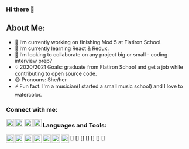 ### Hi there 👋


## About Me:

- 🔭 I’m currently working on finishing Mod 5 at Flatiron School.
- 🌱 I’m currently learning React & Redux.
- 👯 I’m looking to collaborate on any project big or small - coding interview prep?
- 💡 2020/2021 Goals: graduate from Flatiron School and get a job while contributing to open source code.
- 😄 Pronouns: She/her
- ⚡ Fun fact: I'm a musician(I started a small music school) and I love to watercolor.

### Connect with me:

[<img align="left" alt="rachel-padworski | YouTube" width="22px" src="https://simpleicons.org/icons/youtube.svg" />][youtube]

[<img align="left" alt="rachel-padworski | Medium" width="22px" src="https://simpleicons.org/icons/medium.svg" />][medium]

[<img align="left" alt="rachel-padworski | Instagram" width="22px" src="https://simpleicons.org/icons/instagram.svg" />][instagram]

[<img align="left" alt="rachel-padworski | Twitter" width="22px" src="https://simpleicons.org/icons/twitter.svg" />][twitter]

### Languages and Tools:

[<img align="left" alt="rachel-padworski | Ruby" width="22px" src="https://simpleicons.org/icons/ruby.svg" />]
[<img align="left" alt="rachel-padworski | Ruby On Rails" width="22px" src="https://simpleicons.org/icons/rubyonrails.svg" />]
[<img align="left" alt="rachel-padworski | JavaScript" width="22px" src="https://simpleicons.org/icons/javascript.svg" />]
[<img align="left" alt="rachel-padworski | React" width="22px" src="https://simpleicons.org/icons/react.svg" />]
[<img align="left" alt="rachel-padworski | Redux" width="22px" src="https://simpleicons.org/icons/redux.svg" />]
[<img align="left" alt="rachel-padworski | HTML5" width="22px" src="https://simpleicons.org/icons/html5.svg" />]
[<img align="left" alt="rachel-padworski | CSS" width="22px" src="https://simpleicons.org/icons/css3.svg" />]


[youtube]: https://www.youtube.com/channel/UCN2z67Lrmr1bA7ixdHYt9Kg?view_as=subscriber
[medium]: https://rachelpadworski.medium.com/
[instagram]: https://www.instagram.com/rachel_padworski/
[twitter]: https://twitter.com/RPadworski